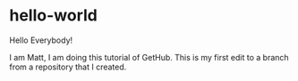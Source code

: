# hello-world

Hello Everybody!

I am Matt, I am doing this tutorial of GetHub.  This is my first edit to a branch from a repository that I created.
